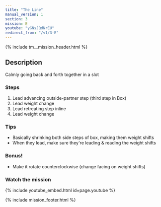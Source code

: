 ```yaml
---
title: "The Line"
manual_version: 1
section: 3
mission: E
youtube: "yGNsJQdNrEU"
redirect_from: "/v1/3-E"
---
```


{% include tm__mission_header.html %}

## Description

Calmly going back and forth together in a slot

### Steps

1. Lead advancing outside-partner step (third step in Box)
2. Lead weight change
3. Lead retreating step inline
4. Lead weight change

### Tips

* Basically shrinking both side steps of box, making them weight shifts 
* When they lead, make sure they're leading & reading the weight shifts

### Bonus! 

* Make it rotate counterclockwise (change facing on weight shifts)

### Watch the mission

{% include youtube_embed.html id=page.youtube %}

{% include mission_footer.html %}
